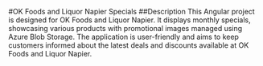 
#OK Foods and Liquor Napier Specials
##Description
This Angular project is designed for OK Foods and Liquor Napier. It displays monthly specials, showcasing various products with promotional images managed using Azure Blob Storage. The application is user-friendly and aims to keep customers informed about the latest deals and discounts available at OK Foods and Liquor Napier.
